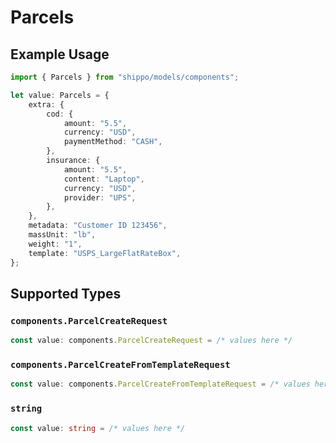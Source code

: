 # Parcels

## Example Usage

```typescript
import { Parcels } from "shippo/models/components";

let value: Parcels = {
    extra: {
        cod: {
            amount: "5.5",
            currency: "USD",
            paymentMethod: "CASH",
        },
        insurance: {
            amount: "5.5",
            content: "Laptop",
            currency: "USD",
            provider: "UPS",
        },
    },
    metadata: "Customer ID 123456",
    massUnit: "lb",
    weight: "1",
    template: "USPS_LargeFlatRateBox",
};
```

## Supported Types

### `components.ParcelCreateRequest`

```typescript
const value: components.ParcelCreateRequest = /* values here */
```

### `components.ParcelCreateFromTemplateRequest`

```typescript
const value: components.ParcelCreateFromTemplateRequest = /* values here */
```

### `string`

```typescript
const value: string = /* values here */
```

